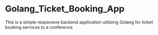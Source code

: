 # Golang_Ticket_Booking_App
This is a simple responsive backend application utilizing Golang for ticket booking services to a conference 
